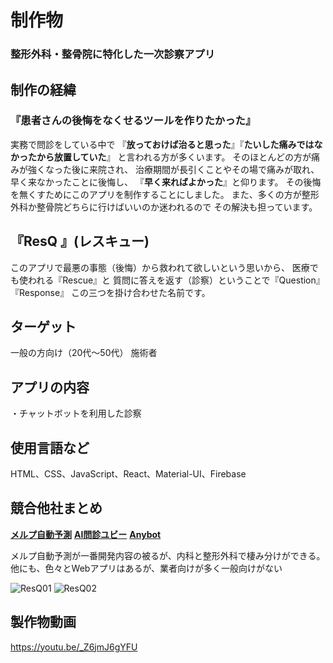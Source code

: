 
# 制作物
### 整形外科・整骨院に特化した一次診察アプリ


## 制作の経緯
### 『患者さんの後悔をなくせるツールを作りたかった』

実務で問診をしている中で
『**放っておけば治ると思った**』『**たいした痛みではなかったから放置していた**』
と言われる方が多くいます。
そのほとんどの方が痛みが強くなった後に来院され、
治療期間が長引くことやその場で痛みが取れ、早く来なかったことに後悔し、
『**早く来ればよかった**』と仰ります。
その後悔を無くすためにこのアプリを制作することにしました。
また、多くの方が整形外科か整骨院どちらに行けばいいのか迷われるので
その解決も担っています。


## 『**ResQ** 』(レスキュー)
このアプリで最悪の事態（後悔）から救われて欲しいという思いから、
医療でも使われる『Rescue』と
質問に答えを返す（診察）ということで『Question』『Response』
この三つを掛け合わせた名前です。

## ターゲット
一般の方向け（20代～50代）
施術者

## アプリの内容
・チャットボットを利用した診察

## 使用言語など
HTML、CSS、JavaScript、React、Material-UI、Firebase

## 競合他社まとめ
**[メルプ自動予測](https://www.melp.life/)**
**[AI問診ユビー](https://intro.dr-ubie.com/)**
**[Anybot](https://anybot.me/#top)**

メルプ自動予測が一番開発内容の被るが、内科と整形外科で棲み分けができる。他にも、色々とWebアプリはあるが、業者向けが多く一般向けがない


![ResQ01](https://user-images.githubusercontent.com/83205014/116051020-1f55b700-a6b3-11eb-9764-cb2a23e68ee7.jpeg)
![ResQ02](https://user-images.githubusercontent.com/83205014/116051066-2b417900-a6b3-11eb-8109-bf3bc36f34ee.jpeg)


##  製作物動画
https://youtu.be/_Z6jmJ6gYFU
